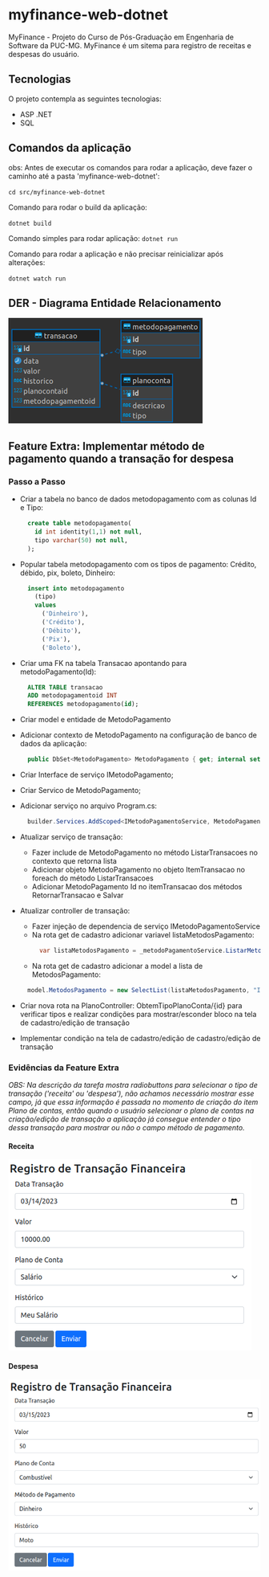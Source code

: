 # myfinance-web-dotnet

MyFinance - Projeto do Curso de Pós-Graduação em Engenharia de Software da PUC-MG. MyFinance é um sitema para registro de receitas e despesas do usuário.

## Tecnologias

O projeto contempla as seguintes tecnologias:

- ASP .NET
- SQL

## Comandos da aplicação

obs: Antes de executar os comandos para rodar a aplicação, deve fazer o caminho até a pasta 'myfinance-web-dotnet':

`cd src/myfinance-web-dotnet`

Comando para rodar o build da aplicação:

`dotnet build`

Comando simples para rodar aplicação:
`dotnet run`

Comando para rodar a aplicação e não precisar reinicializar após alterações:

`dotnet watch run`

## DER - Diagrama Entidade Relacionamento

<img src="./docs/diagrama.png" alt="der" />

## Feature Extra: Implementar método de pagamento quando a transação for despesa

### Passo a Passo

- Criar a tabela no banco de dados metodopagamento com as colunas Id e Tipo:

  ```sql
    create table metodopagamento(
      id int identity(1,1) not null,
      tipo varchar(50) not null,
    );
  ```

- Popular tabela metodopagamento com os tipos de pagamento: Crédito, débido, pix, boleto, Dinheiro:

  ```sql
    insert into metodopagamento
      (tipo)
      values
        ('Dinheiro'),
        ('Crédito'),
        ('Débito'),
        ('Pix'),
        ('Boleto'),
  ```

- Criar uma FK na tabela Transacao apontando para metodoPagamento(Id):

  ```sql
    ALTER TABLE transacao
    ADD metodopagamentoid INT
    REFERENCES metodopagamento(id);
  ```

- Criar model e entidade de MetodoPagamento
- Adicionar contexto de MetodoPagamento na configuração de banco de dados da aplicação:

  ```c#
    public DbSet<MetodoPagamento> MetodoPagamento { get; internal set; }
  ```

- Criar Interface de serviço IMetodoPagamento;
- Criar Servico de MetodoPagamento;
- Adicionar serviço no arquivo Program.cs:

  ```c#
    builder.Services.AddScoped<IMetodoPagamentoService, MetodoPagamentoService>();
  ```

- Atualizar serviço de transação:
  - Fazer include de MetodoPagamento no método ListarTransacoes no contexto que retorna lista
  - Adicionar objeto MetodoPagamento no objeto ItemTransacao no foreach do método ListarTransacoes
  - Adicionar MetodoPagamento Id no itemTransacao dos métodos RetornarTransacao e Salvar
- Atualizar controller de transação:
  - Fazer injeção de dependencia de serviço IMetodoPagamentoService
  - Na rota get de cadastro adicionar variavel listaMetodosPagamento:
    ```c#
      var listaMetodosPagamento = _metodoPagamentoService.ListarMetodos();
    ```
  - Na rota get de cadastro adicionar a model a lista de MetodosPagamento:
  ```c#
    model.MetodosPagamento = new SelectList(listaMetodosPagamento, "Id", "Tipo");
  ```
- Criar nova rota na PlanoController: ObtemTipoPlanoConta/{id} para verificar tipos e realizar condições para mostrar/esconder bloco na tela de cadastro/edição de transação

- Implementar condição na tela de cadastro/edição de cadastro/edição de transação

### Evidências da Feature Extra

_OBS: Na descrição da tarefa mostra radiobuttons para selecionar o tipo de transação ('receita' ou 'despesa'), não achamos necessário mostrar esse campo, já que essa informação é passada no momento de criação do item Plano de contas, então quando o usuário selecionar o plano de contas na criação/edição de transação a aplicação já consegue entender o tipo dessa transação para mostrar ou não o campo método de pagamento._

#### Receita

<img src="./docs/receita.png" alt="der" />

#### Despesa

<img src="./docs/despesa.png" alt="der" />
